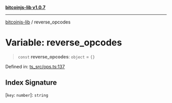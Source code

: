 [**bitcoinjs-lib v1.0.7**](../README.md)

***

[bitcoinjs-lib](../README.md) / reverse\_opcodes

# Variable: reverse\_opcodes

> `const` **reverse\_opcodes**: `object` = `{}`

Defined in: [ts\_src/ops.ts:137](https://github.com/sCrypt-Inc/bitcoinjs-lib/blob/e3b2d1c4c35cd925f8b17063dc9eb0300cab46a2/ts_src/ops.ts#L137)

## Index Signature

\[`key`: `number`\]: `string`
